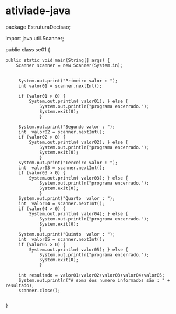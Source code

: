 # ativiade-java
package EstruturaDecisao;

import java.util.Scanner;

public class se01 {

	public static void main(String[] args) {
		Scanner scanner = new Scanner(System.in);
		
		
		 System.out.print("Primeiro valor : ");
		 int valor01 = scanner.nextInt();
		 
		 if (valor01 > 0) {
			 System.out.println( valor01); } else {
				 System.out.println("programa encerrado.");
				 System.exit(0);
				 }
		 
		 System.out.print("Segundo valor : ");
		 int  valor02 = scanner.nextInt();
		 if (valor02 > 0) {
			 System.out.println( valor02); } else {
				 System.out.println("programa encerrado.");
				 System.exit(0);
				 }
		 System.out.print("Terceiro valor : ");
		 int  valor03 = scanner.nextInt();
		 if (valor03 > 0) {
			 System.out.println( valor03); } else {
				 System.out.println("programa encerrado.");
				 System.exit(0);
				 }
		 System.out.print("Quarto  valor : ");
		 int  valor04 = scanner.nextInt();
		 if (valor04 > 0) {
			 System.out.println( valor04); } else {
				 System.out.println("programa encerrado.");
				 System.exit(0);
				 }
		 System.out.print("Quinto  valor : ");
		 int  valor05 = scanner.nextInt();
		 if (valor05 > 0) {
			 System.out.println( valor05); } else {
				 System.out.println("programa encerrado.");
				 System.exit(0);
				 }
		 
		 int resultado = valor01+valor02+valor03+valor04+valor05;
		 System.out.println("A soma dos numero informados são : " + resultado);
		 scanner.close();
			 

	}

